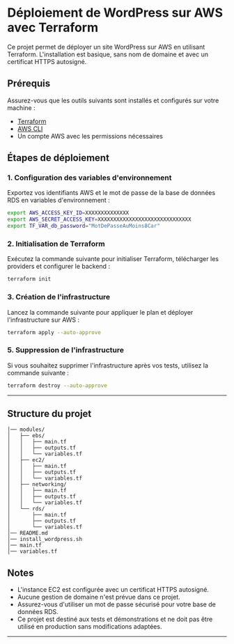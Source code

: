# Déploiement de WordPress sur AWS avec Terraform

Ce projet permet de déployer un site WordPress sur AWS en utilisant Terraform. L'installation est basique, sans nom de domaine et avec un certificat HTTPS autosigné.

## Prérequis

Assurez-vous que les outils suivants sont installés et configurés sur votre machine :

- [Terraform](https://www.terraform.io/downloads)
- [AWS CLI](https://aws.amazon.com/cli/)
- Un compte AWS avec les permissions nécessaires

## Étapes de déploiement

### 1. Configuration des variables d'environnement

Exportez vos identifiants AWS et le mot de passe de la base de données RDS en variables d'environnement :

```sh
export AWS_ACCESS_KEY_ID=XXXXXXXXXXXXXX
export AWS_SECRET_ACCESS_KEY=XXXXXXXXXXXXXXXXXXXXXXXXXXXXXX
export TF_VAR_db_password="MotDePasseAuMoins8Car"
```

### 2. Initialisation de Terraform

Exécutez la commande suivante pour initialiser Terraform, télécharger les providers et configurer le backend :

```sh
terraform init
```

### 3. Création de l'infrastructure

Lancez la commande suivante pour appliquer le plan et déployer l'infrastructure sur AWS :

```sh
terraform apply --auto-approve
```

### 5. Suppression de l'infrastructure

Si vous souhaitez supprimer l'infrastructure après vos tests, utilisez la commande suivante :

```sh
terraform destroy --auto-approve
```

---

## Structure du projet

```
│── modules/
│   ├── ebs/
│   │   ├── main.tf
│   │   ├── outputs.tf
│   │   └── variables.tf
│   ├── ec2/
│   │   ├── main.tf
│   │   ├── outputs.tf
│   │   └── variables.tf
│   ├── networking/
│   │   ├── main.tf
│   │   ├── outputs.tf
│   │   └── variables.tf
│   └── rds/
│       ├── main.tf
│       ├── outputs.tf
│       └── variables.tf
│── README.md
│── install_wordpress.sh
│── main.tf
│── variables.tf
```

## Notes

- L'instance EC2 est configurée avec un certificat HTTPS autosigné.
- Aucune gestion de domaine n'est prévue dans ce projet.
- Assurez-vous d'utiliser un mot de passe sécurisé pour votre base de données RDS.
- Ce projet est destiné aux tests et démonstrations et ne doit pas être utilisé en production sans modifications adaptées.

---